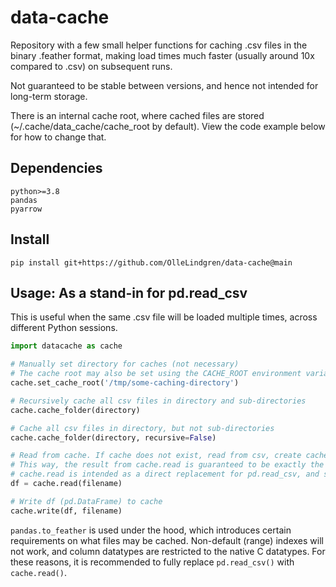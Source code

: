 # data-cache

Repository with a few small helper functions for caching .csv files in the binary .feather format, making load times much faster (usually around 10x compared to .csv) on subsequent runs.  

Not guaranteed to be stable between versions, and hence not intended for long-term storage.

There is an internal cache root, where cached files are stored (~/.cache/data_cache/cache_root by default). View the code example below for how to change that.

## Dependencies

```
python>=3.8
pandas
pyarrow
```

## Install

`pip install git+https://github.com/OlleLindgren/data-cache@main`

## Usage: As a stand-in for pd.read_csv

This is useful when the same .csv file will be loaded multiple times, across different Python sessions.

```python
import datacache as cache

# Manually set directory for caches (not necessary)
# The cache root may also be set using the CACHE_ROOT environment variable.
cache.set_cache_root('/tmp/some-caching-directory')

# Recursively cache all csv files in directory and sub-directories
cache.cache_folder(directory)

# Cache all csv files in directory, but not sub-directories
cache.cache_folder(directory, recursive=False)

# Read from cache. If cache does not exist, read from csv, create cache, then read from cache. 
# This way, the result from cache.read is guaranteed to be exactly the same regardless of which method is used.
# cache.read is intended as a direct replacement for pd.read_csv, and supports the same keyword arguments.
df = cache.read(filename)

# Write df (pd.DataFrame) to cache
cache.write(df, filename)
```

`pandas.to_feather` is used under the hood, which introduces certain requirements on what files may be cached. Non-default (range) indexes will not work, and column datatypes are restricted to the native C datatypes. For these reasons, it is recommended to fully replace `pd.read_csv()` with `cache.read()`.
